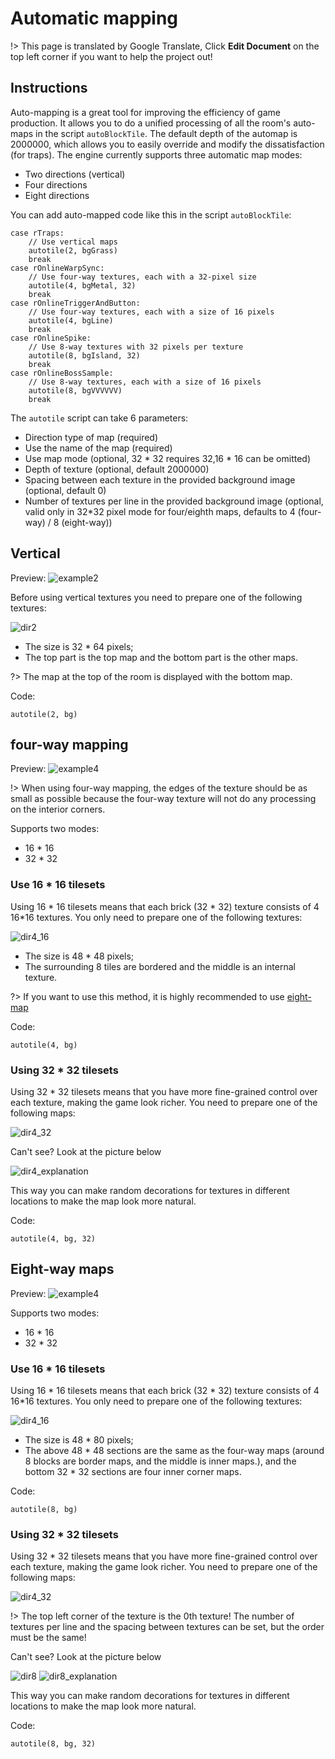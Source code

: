 # Automatic mapping

!> This page is translated by Google Translate, Click **Edit Document** on the top left corner if you want to help the project out!

## Instructions

Auto-mapping is a great tool for improving the efficiency of game production. It allows you to do a unified processing of all the room's auto-maps in the script `autoBlockTile`. The default depth of the automap is 2000000, which allows you to easily override and modify the dissatisfaction (for traps). The engine currently supports three automatic map modes:

- Two directions (vertical)
- Four directions
- Eight directions

You can add auto-mapped code like this in the script `autoBlockTile`:

```gml
case rTraps:
    // Use vertical maps
    autotile(2, bgGrass)
    break
case rOnlineWarpSync:
    // Use four-way textures, each with a 32-pixel size
    autotile(4, bgMetal, 32)
    break
case rOnlineTriggerAndButton:
    // Use four-way textures, each with a size of 16 pixels
    autotile(4, bgLine)
    break
case rOnlineSpike:
    // Use 8-way textures with 32 pixels per texture
    autotile(8, bgIsland, 32)
    break
case rOnlineBossSample:
    // Use 8-way textures, each with a size of 16 pixels
    autotile(8, bgVVVVVV)
    break
```

The `autotile` script can take 6 parameters:

- Direction type of map (required)
- Use the name of the map (required)
- Use map mode (optional, 32 \* 32 requires 32,16 \* 16 can be omitted)
- Depth of texture (optional, default 2000000)
- Spacing between each texture in the provided background image (optional, default 0)
- Number of textures per line in the provided background image (optional, valid only in 32\*32 pixel mode for four/eighth maps, defaults to 4 (four-way) / 8 (eight-way))

## Vertical

Preview:
![example2](../_images/autotile/example2.png)

Before using vertical textures you need to prepare one of the following textures:

![dir2](../_images/autotile/tile2_32.png)

- The size is 32 \* 64 pixels;
- The top part is the top map and the bottom part is the other maps.

?> The map at the top of the room is displayed with the bottom map.

Code:

```gml
autotile(2, bg)
```

## four-way mapping

Preview:
![example4](../_images/autotile/example4.png)

!> When using four-way mapping, the edges of the texture should be as small as possible because the four-way texture will not do any processing on the interior corners.

Supports two modes:

- 16 \* 16
- 32 \* 32

### Use 16 \* 16 tilesets

Using 16 \* 16 tilesets means that each brick (32 \* 32) texture consists of 4 16\*16 textures. You only need to prepare one of the following textures:

![dir4_16](../_images/autotile/tile4_16.png)

- The size is 48 \* 48 pixels;
- The surrounding 8 tiles are bordered and the middle is an internal texture.

?> If you want to use this method, it is highly recommended to use [eight-map](autotile?id=8-map)

Code:

```gml
autotile(4, bg)
```

### Using 32 \* 32 tilesets

Using 32 \* 32 tilesets means that you have more fine-grained control over each texture, making the game look richer. You need to prepare one of the following maps:

![dir4_32](../_images/autotile/tile4_32.png)

Can't see? Look at the picture below

![dir4_explanation](../_images/autotile/explanation4_32.png)

This way you can make random decorations for textures in different locations to make the map look more natural.

Code:

```gml
autotile(4, bg, 32)
```

## Eight-way maps

Preview:
![example4](../_images/autotile/example8.png)

Supports two modes:

- 16 \* 16
- 32 \* 32

### Use 16 \* 16 tilesets

Using 16 \* 16 tilesets means that each brick (32 \* 32) texture consists of 4 16\*16 textures. You only need to prepare one of the following textures:

![dir4_16](../_images/autotile/tile8_16.png)

- The size is 48 \* 80 pixels;
- The above 48 \* 48 sections are the same as the four-way maps (around 8 blocks are border maps, and the middle is inner maps.), and the bottom 32 \* 32 sections are four inner corner maps.

Code:

```gml
autotile(8, bg)
```

### Using 32 \* 32 tilesets

Using 32 \* 32 tilesets means that you have more fine-grained control over each texture, making the game look richer. You need to prepare one of the following maps:

![dir4_32](../_images/autotile/tile8_32.png)

!> The top left corner of the texture is the 0th texture! The number of textures per line and the spacing between textures can be set, but the order must be the same!

Can't see? Look at the picture below

![dir8](../_images/autotile/explanation8.png)
![dir8_explanation](../_images/autotile/explanation8_32.png)

This way you can make random decorations for textures in different locations to make the map look more natural.

Code:

```gml
autotile(8, bg, 32)
```
